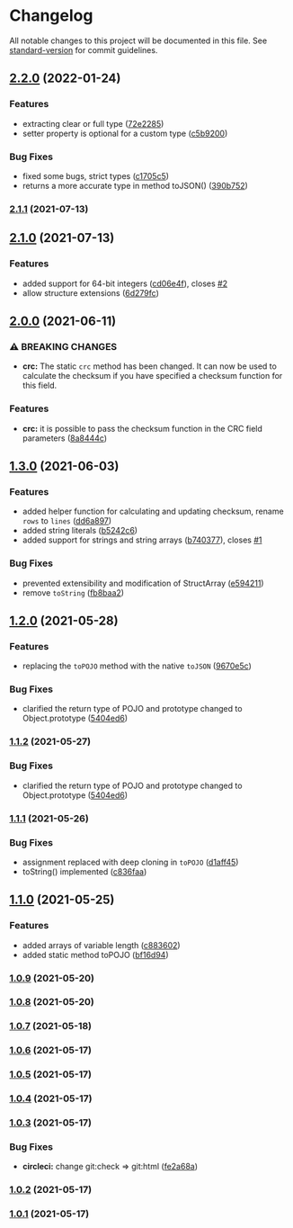# Changelog

All notable changes to this project will be documented in this file. See [standard-version](https://github.com/conventional-changelog/standard-version) for commit guidelines.

## [2.2.0](https://github.com/sarakusha/typed-struct/compare/v2.1.1...v2.2.0) (2022-01-24)


### Features

* extracting clear or full type ([72e2285](https://github.com/sarakusha/typed-struct/commit/72e22853e66486fec4e36ff86ad3107680762c30))
* setter property is optional for a custom type ([c5b9200](https://github.com/sarakusha/typed-struct/commit/c5b92001dd9982ecb17c90b54ff4ddde6218c6b7))


### Bug Fixes

* fixed some bugs, strict types ([c1705c5](https://github.com/sarakusha/typed-struct/commit/c1705c5ea9e98e238e8a5d94ec9713c60c93e80c))
* returns a more accurate type in method toJSON() ([390b752](https://github.com/sarakusha/typed-struct/commit/390b752fb8c89e8db75c1dfbd7068d157fa55e91))

### [2.1.1](https://github.com/sarakusha/typed-struct/compare/v2.1.0...v2.1.1) (2021-07-13)

## [2.1.0](https://github.com/sarakusha/typed-struct/compare/v2.0.0...v2.1.0) (2021-07-13)


### Features

* added support for 64-bit integers ([cd06e4f](https://github.com/sarakusha/typed-struct/commit/cd06e4f594ce3390ff73ea65799f1930df2ca4b6)), closes [#2](https://github.com/sarakusha/typed-struct/issues/2)
* allow structure extensions ([6d279fc](https://github.com/sarakusha/typed-struct/commit/6d279fc37dc296a42ec4d9347b481d3a5c1d7b43))

## [2.0.0](https://github.com/sarakusha/typed-struct/compare/v1.3.0...v2.0.0) (2021-06-11)


### ⚠ BREAKING CHANGES

* **crc:** The static `crc` method has been changed. It can now be used to calculate the
checksum if you have specified a checksum function for this field.

### Features

* **crc:** it is possible to pass the checksum function in the CRC field parameters ([8a8444c](https://github.com/sarakusha/typed-struct/commit/8a8444c6367b4495bf595c69fabb4f25c0dbe8e9))

## [1.3.0](https://github.com/sarakusha/typed-struct/compare/v1.2.0...v1.3.0) (2021-06-03)


### Features

* added helper function for calculating and updating checksum, rename `rows` to `lines` ([dd6a897](https://github.com/sarakusha/typed-struct/commit/dd6a8978ada4916900ce0cf7fffcda6e1ca3134c))
* added string literals ([b5242c6](https://github.com/sarakusha/typed-struct/commit/b5242c6238c31e4b6195b3aed42b16ca14a42741))
* added support for strings and string arrays ([b740377](https://github.com/sarakusha/typed-struct/commit/b7403774e632828f802b529320618e177f7a2030)), closes [#1](https://github.com/sarakusha/typed-struct/issues/1)


### Bug Fixes

* prevented extensibility and modification of StructArray ([e594211](https://github.com/sarakusha/typed-struct/commit/e594211b8f1d1735228b36fb45d154589a3903e6))
* remove `toString` ([fb8baa2](https://github.com/sarakusha/typed-struct/commit/fb8baa220b969ded0010d0718971fdfdaf0ec310))

## [1.2.0](https://github.com/sarakusha/typed-struct/compare/v1.1.1...v1.2.0) (2021-05-28)


### Features

* replacing the `toPOJO` method with the native `toJSON` ([9670e5c](https://github.com/sarakusha/typed-struct/commit/9670e5cb2909ae6837bf49fbd82cf7aa403f7da6))


### Bug Fixes

* clarified the return type of POJO and prototype changed to Object.prototype ([5404ed6](https://github.com/sarakusha/typed-struct/commit/5404ed66a8c215966800a8d9308edb244644fc63))

### [1.1.2](https://github.com/sarakusha/typed-struct/compare/v1.1.1...v1.1.2) (2021-05-27)


### Bug Fixes

* clarified the return type of POJO and prototype changed to Object.prototype ([5404ed6](https://github.com/sarakusha/typed-struct/commit/5404ed66a8c215966800a8d9308edb244644fc63))

### [1.1.1](https://github.com/sarakusha/typed-struct/compare/v1.1.0...v1.1.1) (2021-05-26)


### Bug Fixes

* assignment replaced with deep cloning in `toPOJO` ([d1aff45](https://github.com/sarakusha/typed-struct/commit/d1aff45b8f13e4696c8ba56b1ab3365e63c8dcbc))
* toString() implemented ([c836faa](https://github.com/sarakusha/typed-struct/commit/c836faabe0b3f6e6c3a600abac51fe2ff00c87ba))

## [1.1.0](https://github.com/sarakusha/typed-struct/compare/v1.0.9...v1.1.0) (2021-05-25)


### Features

* added arrays of variable length ([c883602](https://github.com/sarakusha/typed-struct/commit/c8836020d85b46f3e9d9acc323c3785beb9b7dda))
* added static method toPOJO ([bf16d94](https://github.com/sarakusha/typed-struct/commit/bf16d948117faaae1bdd2de25781cf1fe2107752))

### [1.0.9](https://github.com/sarakusha/typed-struct/compare/v1.0.8...v1.0.9) (2021-05-20)

### [1.0.8](https://github.com/sarakusha/typed-struct/compare/v1.0.7...v1.0.8) (2021-05-20)

### [1.0.7](https://github.com/sarakusha/typed-struct/compare/v1.0.6...v1.0.7) (2021-05-18)

### [1.0.6](https://github.com/sarakusha/typed-struct/compare/v1.0.5...v1.0.6) (2021-05-17)

### [1.0.5](https://github.com/sarakusha/typed-struct/compare/v1.0.4...v1.0.5) (2021-05-17)

### [1.0.4](https://github.com/sarakusha/typed-struct/compare/v1.0.3...v1.0.4) (2021-05-17)

### [1.0.3](https://github.com/sarakusha/typed-struct/compare/v1.0.2...v1.0.3) (2021-05-17)


### Bug Fixes

* **circleci:** change git:check => git:html ([fe2a68a](https://github.com/sarakusha/typed-struct/commit/fe2a68a152f18a61b5aa3017024ff96e4dc4ab98))

### [1.0.2](https://github.com/sarakusha/typed-struct/compare/v1.0.0...v1.0.2) (2021-05-17)

### [1.0.1](https://github.com/sarakusha/typed-struct/compare/v1.0.0...v1.0.1) (2021-05-17)
